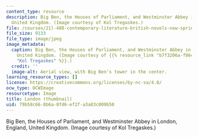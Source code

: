 ```yaml
---
content_type: resource
description: Big Ben, the Houses of Parliament, and Westminster Abbey in London, England,
  United Kingdom. (Image courtesy of Kol Tregaskes.)
file: /courses/21l-488-contemporary-literature-british-novels-now-spring-2007/79b58c668b6a0fd6ef2fa3a83c009b50_21l-488s07-th.jpg
file_size: 9133
file_type: image/jpeg
image_metadata:
  caption: Big Ben, the Houses of Parliament, and Westminster Abbey in London, England,
    United Kingdom. (Image courtesy of {{% resource_link "b7f3206a-f864-4a55-bd03-5f24c4f1a17b"
    "Kol Tregaskes" %}}.)
  credit: ''
  image-alt: Aerial view, with Big Ben's tower in the center.
learning_resource_types: []
license: https://creativecommons.org/licenses/by-nc-sa/4.0/
ocw_type: OCWImage
resourcetype: Image
title: London (thumbnail)
uid: 79b58c66-8b6a-0fd6-ef2f-a3a83c009b50
---
```

Big Ben, the Houses of Parliament, and Westminster Abbey in London, England, United Kingdom. (Image courtesy of Kol Tregaskes.)